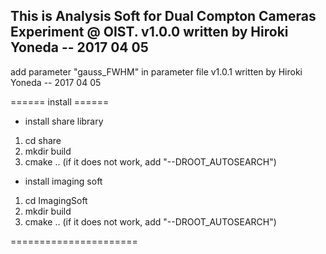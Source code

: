 This is Analysis Soft for Dual Compton Cameras Experiment @ OIST.
v1.0.0 written by Hiroki Yoneda -- 2017 04 05
--------
add parameter "gauss_FWHM" in parameter file
v1.0.1 written by Hiroki Yoneda -- 2017 04 05

====== install ======

- install share library
1. cd share
2. mkdir build
3. cmake .. (if it does not work, add "--DROOT_AUTOSEARCH")

- install imaging soft
1. cd ImagingSoft
2. mkdir build
3. cmake .. (if it does not work, add "--DROOT_AUTOSEARCH")

======================
